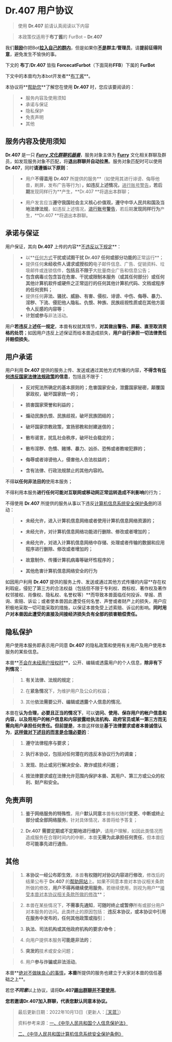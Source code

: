 # Dr.407 用户协议

> 使用 **Dr.407** 前请认真阅读以下内容

> 本政策仅适用于**布丁酱**的 FurBot – **Dr.407**

我们**鼓励**你把Bot<u>**拉入自己的群内**</u>，但是如果你<u>**不是**</u>**群主**/**管理员**，请**提前征得同意**，避免发生不愉快的事。

下文的 **布丁**/**Dr.407** 皆指 **ForcecatFurbot**（下面简称**FFB**）下属的 **FurBot**

下文中的本兽均为本bot开发者**[布丁酱](https://github.com/BuDingOwO)**。

本协议将**<u>帮助您</u>**了解您在使用 **Dr.407** 时，您应该要阅读的：
> * 服务内容及使用须知
> * 承诺与保证
> * 隐私保护
> * 免责声明
> * 其他

## 服务内容及使用须知

**Dr.407** 是一只 <u>***Furry 文化群聊机器兽***</u>，服务对象主体为 <u>**Furry**</u> 文化相关群聊及群员，如发现服务对象不匹配，将**退出群聊并自动拉黑**。服务对象匹配时可以使用**Dr.407**，同时**请遵循以下原则**：

> * 用户**不得滥用** **Dr.407** 所提供的服务**（如使用其进行诽谤、侮辱他兽，刷屏，发布广告等行为）**，如违反上述情况，**<u>进行账号警告</u>**，若后期**发现同样行为**产生，**Dr.407 **将退出本群聊；

> * 用户发言应当**遵守我国社会主义核心价值观，遵守中华人民共和国及当地法律法规**，如违反上述情况，**<u>进行账号警告</u>**，若后期**发现同样行为**产生，**Dr.407 **将退出本群聊。

## 承诺与保证

用户保证，其向 **Dr.407** 上传的内容**<u>不违反以下规定</u>**：

> * 以**<u>任何方式</u>**干扰或试图干扰 **Dr.407** 任何或部分功能的**正常运行**；
> * 提供任何**未经收件人请求或授权的**电子邮件信息、广告、促销资料、垃圾邮件或连锁信件，**包括且不限于**大批量商业广告和信息公告；
> * **包含病毒**或**包含旨在危害、干扰或限制本服务（或其任何部分）或任何其他计算机软件或硬件之正常运行的任何其他计算机代码、文档或程序的任何资料；**
> * 提供任何**非法、骚扰、威胁、有害、侵权、诽谤、中伤、侮辱、暴力、淫秽、下流、侵犯他人隐私、仇恨、种族、民族歧视性质或在其他方面令人反感的内容等**；
> * **计划或参与**非法活动。

用户**若违反上述任一规定**，本兽有权就其情节，**对其做出警告、屏蔽、直至取消资格的处罚**；如因用户违反上述保证而给本兽造成损失，**用户自行承担一切法律责任并赔偿损失**。

## 用户承诺

用户利用 **Dr.407** 提供的服务上传、发送或通过其他方式传播的内容，**不得含有<u>任何违反国家法律法规政策</u>的信息**，包括且不限于：

> * **反对宪法所确定的基本原则的；危害国家安全，泄露国家秘密，颠覆国家政权，破坏国家统一的；**

> * **损害国家荣誉和利益的；**

> * **煽动民族仇恨、民族歧视，破坏民族团结的；**

> * **破坏国家宗教政策，宣扬邪教和封建迷信的；**

> * **散布谣言，扰乱社会秩序，破坏社会稳定的；**

> * **散布淫秽、色情、赌博、暴力、凶杀、恐怖或者教唆犯罪的；**

> * **侮辱或者诽谤他人，侵害他人合法权益的；**

> * **含有法律、行政法规禁止的其他内容的。**

不得**以任何非法目的**使用本服务； 

不得利用本服务**进行任何可能对互联网或移动网正常运转造成不利影响**的行为；

不得使用 **Dr.407** 所提供的服务从事以下违反[计算机信息系统安全保护条例](http://www.gov.cn/zhengce/2020-12/25/content_5575080.htm)的活动：

> * **未经允许，进入计算机信息网络或者使用计算机信息网络资源的；**

> * **未经允许，对计算机信息网络功能进行删除、修改或者增加的；**

> * **未经允许，对进入计算机信息网络中存储、处理或者传输的数据和应用程序进行删除、修改或者增加的；**

> * **故意制作、传播计算机病毒等破坏性程序的；**

> * **其他危害计算机信息网络安全的行为**

如因用户利用 **Dr.407** 提供的服务上传、发送或通过其他方式传播的内容**存在权利瑕疵，侵犯了第三方的合法权益（包括但不限于专利权、商标权、著作权及著作权邻接权、肖像权、隐私权、名誉权等）**而导致本兽面临任何投诉、举报、质询、索赔、诉讼；或者使本兽因此遭受任何名誉、声誉或者财产上的损失，用户应积极地采取一切可能采取的措施，以保证本兽免受上述索赔、诉讼的影响。**同时用户对本兽因此遭受的直接及间接经济损失负有全部的损害赔偿责任。**

## 隐私保护
用户使用本服务即表示用户同意 **Dr.407** 的隐私政策和使用有关用户及用户使用本服务的某些信息。

本兽**<u>不会在未经用户授权时</u>**，公开、编辑或透露用户的个人信息，**除非有下列情况**：

> 1. **有关法律、法规的规定**；

> 2. 在**紧急情况**下，为维护用户及公众的权益；

> 3. 其他**依法需要公开、编辑或透露个人信息的情况**。

本兽在**认为合理，必要且正当的情况下**，可以**访问、使用、保存用户的帐户信息和内容，以及将用户的帐户信息和内容披露给执法机构、政府官员或某一第三方而无需向用户承担任何责任。但前提是**，本兽这样做是**基于法律要求或者本兽诚信认为**，**<u>这样做对下述目的而言是合理必要的</u>**：

> 1. **遵守法律程序与要求；**

> 2. **执行本协议，包括对任何潜在的违反本协议行为的调查；**

> 3. **发现、防止或另行解决安全、欺诈或技术问题；**

> 4. **按法律要求或在法律允许范围内保护本兽、其用户、第三方或公众的权利、财产和安全。**

## 免责声明

> 1. **鉴于网络服务的特殊性**，用户**默认同意**本兽有权随时**变更、中断或终止部分或全部网络服务**。针对具体情况，本兽将给予答复；

> 2. **Dr.407** **需要定期或不定期地进行维护**，请用户理解，如因此类情况而造成服务在合理时间内的中断，本兽**无需为此承担任何责任**，但本兽应**尽可能事先进行通告**。

## 其他

> 1.  **本协议一经公布即生效**，本兽**有权随时对协议内容进行修改**，修改后的结果公布于 **Dr.407** 的[帮助网站](https://forcecat.cn/407/Docs/)上。如果不同意本兽对本协议相关条款所做的修改，**用户不得再继续使用服务**。若继续使用，则视为用户**<u>接受本兽对本协议相关条款所做的修改</u>**；

> 2. 本兽在某些情况下，**不需事先通知**，**可随时终止或暂停**所有或部分用户对本服务的访问。此类终止的原因包括： **违反本协议，或本协议中引用在服务中发布的，任何其他政策或指引**；

> 3. **执法、司法机构或其他政府机构的要求/命令**；

> 4. 向用户提供本服务**可能是非法的**；

> 5. **突发的**技术或安全问题；

> 6. 用户**参与诈骗或非法活动**。

本兽**<u>绝对不做昧良心的事情</u>**，本兽**所提供的服务也建立于大家对本兽的信任基础之上**。

若您***不同意***以上协议，请将**Dr.407<u>踢出群聊并不要使用</u>**。

**您若邀请Dr.407加入群聊，代表您默认同意本协议。**

> 最后更新日期：2022年10月13日（更新人：[〖天蓝〗](https://github.com/MetallicAllex)）
>
> 资料参考来源：[一、《中华人民共和国个人信息保护法》](http://www.npc.gov.cn/npc/c30834/202108/a8c4e3672c74491a80b53a172bb753fe.shtml)
>
> [二、《中华人民共和国计算机信息系统安全保护条例》](http://www.gov.cn/zhengce/2020-12/25/content_5575080.htm)